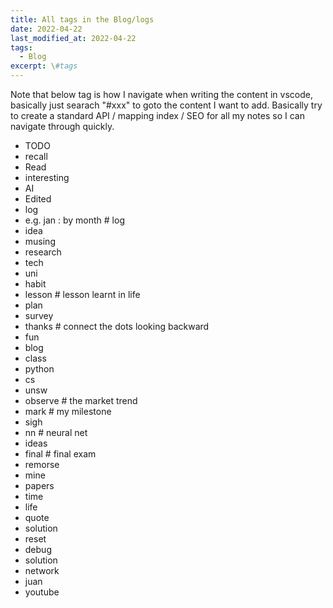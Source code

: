 ```yaml
---
title: All tags in the Blog/logs
date: 2022-04-22
last_modified_at: 2022-04-22
tags:
  - Blog
excerpt: \#tags
---
```


Note that below tag is how I navigate when writing the content in vscode, basically just searach "#xxx" to goto the content I want to add.
Basically try to create a standard API / mapping index / SEO for all my notes so I can navigate through quickly.

- TODO
- recall
- Read
- interesting
- AI
- Edited
- log
- e.g. jan : by month # log
- idea
- musing
- research
- tech
- uni
- habit
- lesson # lesson learnt in life
- plan
- survey
- thanks # connect the dots looking backward
- fun
- blog
- class
- python
- cs
- unsw
- observe # the market trend
- mark # my milestone
- sigh
- nn # neural net
- ideas
- final # final exam
- remorse
- mine
- papers
- time
- life
- quote
- solution
- reset
- debug
- solution
- network
- juan
- youtube